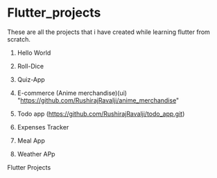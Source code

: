 ﻿# Flutter_projects
These are all the projects that i have created while learning flutter from scratch.<br>
1. Hello World<br>

2. Roll-Dice<br>

3. Quiz-App<br>

4. E-commerce (Anime merchandise)(ui) "https://github.com/RushirajRavalji/anime_merchandise" <br>

5. Todo app (https://github.com/RushirajRavalji/todo_app.git)<br>

6. Expenses Tracker<br>

7. Meal App<br>

8. Weather APp<br>


F l u t t e r   P r o j e c t s 
 
 
